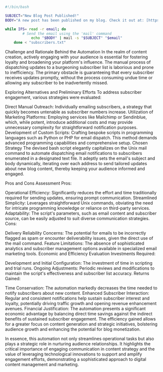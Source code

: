 ```bash
#!/bin/bash

SUBJECT="New Blog Post Published!"
BODY="A new post has been published on my blog. Check it out at: [https://github.com/23W-GBAC/EzeLinda.git]"

while IFS= read -r email; do
	    # Send the email using the 'mail' command
	        echo "$BODY" | mail -s "$SUBJECT" "$email"
	done < "subscribers.txt"
```

Challenge and Rationale Behind the Automation
In the realm of content creation, actively engaging with your audience is essential for fostering loyalty and broadening your platform's influence. The manual process of dispatching updates to a burgeoning subscriber list is laborious and prone to inefficiency. The primary obstacle is guaranteeing that every subscriber receives updates promptly, without the process consuming undue time or allowing any subscriber to be inadvertently missed.

Exploring Alternatives and Preliminary Efforts
To address subscriber engagement, various strategies were evaluated:

Direct Manual Outreach: Individually emailing subscribers, a strategy that quickly becomes untenable as subscriber numbers increase.
Utilization of Marketing Platforms: Employing services like Mailchimp or Sendinblue, which, while potent, introduce additional costs and may provide unnecessary complexity for straightforward notification purposes.
Development of Custom Scripts: Crafting bespoke scripts in programming languages such as Python or PHP for email dispatch. This method demands advanced programming capabilities and comprehensive setup.
Chosen Strategy
The devised bash script elegantly capitalizes on the Unix mail command to automate dispatching email notifications to subscribers enumerated in a designated text file. It adeptly sets the email's subject and body dynamically, iterating over each address to send tailored updates about new blog content, thereby keeping your audience informed and engaged.

Pros and Cons Assessment
Pros:

Operational Efficiency: Significantly reduces the effort and time traditionally required for sending updates, ensuring prompt communication.
Streamlined Simplicity: Leverages straightforward Unix commands, obviating the need for intricate programming knowledge or reliance on third-party services.
Adaptability: The script's parameters, such as email content and subscriber source, can be easily adjusted to suit diverse communication strategies.
Cons:

Delivery Reliability Concerns: The potential for emails to be incorrectly flagged as spam or encounter deliverability issues, given the direct use of the mail command.
Feature Limitations: The absence of sophisticated analytics and subscriber management options available in specialized email marketing tools.
Economic and Efficiency Evaluation
Investments Required:

Development and Initial Configuration: The investment of time in scripting and trial runs.
Ongoing Adjustments: Periodic reviews and modifications to maintain the script's effectiveness and subscriber list accuracy.
Returns Gained:

Time Conservation: The automation markedly decreases the time needed to notify subscribers about new content.
Enhanced Subscriber Interaction: Regular and consistent notifications help sustain subscriber interest and loyalty, potentially driving traffic growth and opening revenue enhancement avenues.
Financial Justification: The automation presents a significant economic advantage by balancing direct time savings against the indirect benefits of sustained subscriber engagement. The efficiency gained allows for a greater focus on content generation and strategic initiatives, bolstering audience growth and enhancing the potential for blog monetization.

In essence, this automation not only streamlines operational tasks but also plays a strategic role in nurturing audience relationships. It highlights the critical importance of engaging communication in content strategy and the value of leveraging technological innovations to support and amplify engagement efforts, demonstrating a sophisticated approach to digital content management and marketing.
